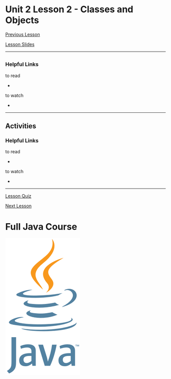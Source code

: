 # Unit 2 Lesson 2 - Classes and Objects

[Previous Lesson]()

[Lesson Slides](https://docs.google.com/presentation/d/1P6-k_um60hChNPXZs1eVUf2DVYaTGne0iT6e6s1l6iA/edit?usp=sharing)

---
##

### Helpful Links

to read

- []()

to watch

- []()

---
## Activities

### Helpful Links

to read

- []()

to watch

- []()

---

[Lesson Quiz]()

[Next Lesson]()

# Full Java Course

<a href="https://github.com/Kevin-Lago/java_full_course">
	<img src="../../java_logo.png" />
</a>


